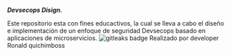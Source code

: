 ***Devsecops Disign.***

Este repositorio esta con fines educactivos, la cual se lleva a cabo el diseño e implementación de un enfoque de seguridad Devsecops basado en aplicaciones de microservicios.
<img alt="gitleaks badge" src="https://img.shields.io/badge/protected%20by-gitleaks-blue">
Realizado por developer Ronald  quichimboss
